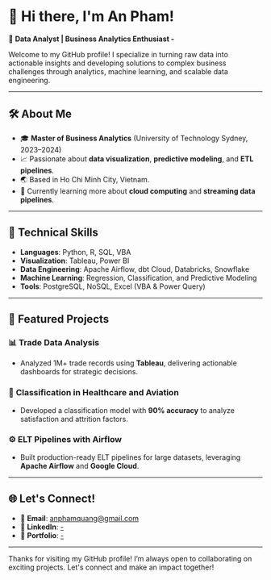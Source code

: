 # 👋 Hi there, I'm An Pham!

🚀 **Data Analyst | Business Analytics Enthusiast -**

Welcome to my GitHub profile! I specialize in turning raw data into actionable insights and developing solutions to complex business challenges through analytics, machine learning, and scalable data engineering.

---

## 🛠️ About Me

- 🎓 **Master of Business Analytics** (University of Technology Sydney, 2023–2024)  
- 📈 Passionate about **data visualization**, **predictive modeling**, and **ETL pipelines**.  
- 🌏 Based in Ho Chi Minh City, Vietnam.  
- 🌱 Currently learning more about **cloud computing** and **streaming data pipelines**.

---

## 🔧 Technical Skills

- **Languages**: Python, R, SQL, VBA  
- **Visualization**: Tableau, Power BI  
- **Data Engineering**: Apache Airflow, dbt Cloud, Databricks, Snowflake  
- **Machine Learning**: Regression, Classification, and Predictive Modeling  
- **Tools**: PostgreSQL, NoSQL, Excel (VBA & Power Query)

---

## 📂 Featured Projects

### 📊 **Trade Data Analysis**
- Analyzed 1M+ trade records using **Tableau**, delivering actionable dashboards for strategic decisions.  

### 🏥 **Classification in Healthcare and Aviation**
- Developed a classification model with **90% accuracy** to analyze satisfaction and attrition factors.

### ⚙️ **ELT Pipelines with Airflow**
- Built production-ready ELT pipelines for large datasets, leveraging **Apache Airflow** and **Google Cloud**.

---

## 🌐 Let's Connect!

- 📧 **Email**: [anphamquang@gmail.com](mailto:anphamquang@gmail.com)
- 💼 **LinkedIn**: [-](#)
- 🌟 **Portfolio**: [-](#)

---

Thanks for visiting my GitHub profile! I’m always open to collaborating on exciting projects. Let's connect and make an impact together!
